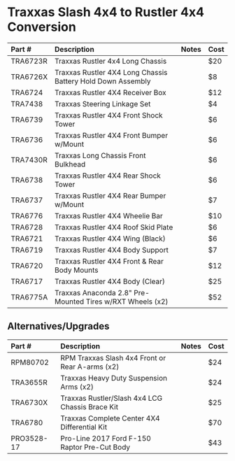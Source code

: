 # Traxxas Slash 4x4 to Rustler 4x4 Conversion

| Part #   | Description                                                 | Notes | Cost |
| :------- | :---------------------------------------------------------- | :---- | :--- |
| TRA6723R | Traxxas Rustler 4x4 Long Chassis                            |       | $20  |
| TRA6726X | Traxxas Rustler 4X4 Long Chassis Battery Hold Down Assembly |       | $8   |
| TRA6724  | Traxxas Rustler 4X4 Receiver Box                            |       | $12  |
| TRA7438  | Traxxas Steering Linkage Set                                |       | $4   |
| TRA6739  | Traxxas Rustler 4X4 Front Shock Tower                       |       | $6   |
| TRA6736  | Traxxas Rustler 4X4 Front Bumper w/Mount                    |       | $6   |
| TRA7430R | Traxxas Long Chassis Front Bulkhead                         |       | $6   |
| TRA6738  | Traxxas Rustler 4X4 Rear Shock Tower                        |       | $6   |
| TRA6737  | Traxxas Rustler 4X4 Rear Bumper w/Mount                     |       | $7   |
| TRA6776  | Traxxas Rustler 4X4 Wheelie Bar                             |       | $10  |
| TRA6728  | Traxxas Rustler 4X4 Roof Skid Plate                         |       | $6   |
| TRA6721  | Traxxas Rustler 4X4 Wing (Black)                            |       | $6   |
| TRA6719  | Traxxas Rustler 4X4 Body Support                            |       | $7   |
| TRA6720  | Traxxas Rustler 4X4 Front & Rear Body Mounts                |       | $12  |
| TRA6717  | Traxxas Rustler 4X4 Body (Clear)                            |       | $25  |
| TRA6775A | Traxxas Anaconda 2.8" Pre-Mounted Tires w/RXT Wheels (x2)   |       | $52  |

## Alternatives/Upgrades

| Part #     | Description                                     | Notes | Cost |
| :--------- | :---------------------------------------------- | :---- | :--- |
| RPM80702   | RPM Traxxas Slash 4x4 Front or Rear A-arms (x2) |       | $24  |
| TRA3655R   | Traxxas Heavy Duty Suspension Arms (x2)         |       | $24  |
| TRA6730X   | Traxxas Rustler/Slash 4x4 LCG Chassis Brace Kit |       | $25  |
| TRA6780    | Traxxas Complete Center 4X4 Differential Kit    |       | $70  |
| PRO3528-17 | Pro-Line 2017 Ford F-150 Raptor Pre-Cut Body    |       | $43  |
